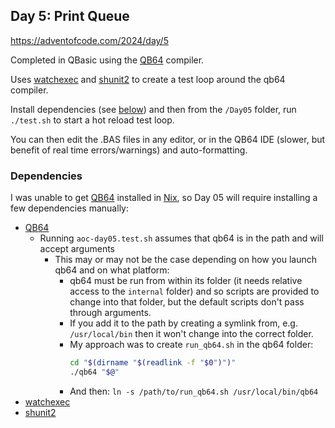 ## Day 5: Print Queue

https://adventofcode.com/2024/day/5

Completed in QBasic using the [QB64](https://qb64.com) compiler.

Uses [watchexec](https://github.com/watchexec/watchexec) and [shunit2](https://github.com/kward/shunit2) to create a test loop around the qb64 compiler.

Install dependencies (see [below](#dependencies)) and then from the `/Day05` folder, run `./test.sh` to start a hot reload test loop.

You can then edit the .BAS files in any editor, or in the QB64 IDE (slower, but benefit of real time errors/warnings) and auto-formatting.

### Dependencies

I was unable to get [QB64](https://qb64.com) installed in [Nix](https://nixos.org), so Day 05 will require installing a few dependencies manually:

* [QB64](https://qb64.com)
    * Running `aoc-day05.test.sh` assumes that qb64 is in the path and will accept arguments
        * This may or may not be the case depending on how you launch qb64 and on what platform:
            * qb64 must be run from within its folder (it needs relative access to the `internal` folder) and so scripts are provided to change into that folder, but the default scripts don't pass through arguments.
            * If you add it to the path by creating a symlink from, e.g. `/usr/local/bin` then it won't change into the correct folder.
            * My approach was to create `run_qb64.sh` in the qb64 folder:                
                ```bash
                cd "$(dirname "$(readlink -f "$0")")"
                ./qb64 "$@"
                ```
            * And then: `ln -s /path/to/run_qb64.sh /usr/local/bin/qb64`
* [watchexec](https://github.com/watchexec/watchexec)
* [shunit2](https://github.com/kward/shunit2)